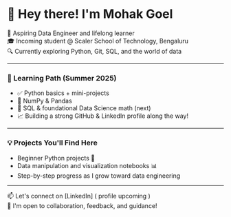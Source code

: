 # 👋 Hey there! I'm Mohak Goel

🎯 Aspiring Data Engineer and lifelong learner  
🎓 Incoming student @ Scaler School of Technology, Bengaluru  
🔍 Currently exploring Python, Git, SQL, and the world of data

---

### 🧠 Learning Path (Summer 2025)
- ✅ Python basics + mini-projects
- 🚧 NumPy & Pandas
- 📌 SQL & foundational Data Science math (next)
- 📈 Building a strong GitHub & LinkedIn profile along the way!

---

### 💡 Projects You'll Find Here
- Beginner Python projects 🐍
- Data manipulation and visualization notebooks 📊
- Step-by-step progress as I grow toward data engineering

---

📫 Let's connect on [LinkedIn] ( profile upcoming )  
🌱 I'm open to collaboration, feedback, and guidance!
